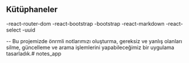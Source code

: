 ## Kütüphaneler
-react-router-dom
-react-bootstrap
-bootstrap
-react-markdown
-react-select
-uuid

-- Bu projemizde önrmli notlarımızı oluşturma, gereksiz ve yanlış olanları silme, güncelleme ve arama işlemlerini yapabileceğimiz bir uygulama tasarladık.# notes_app
